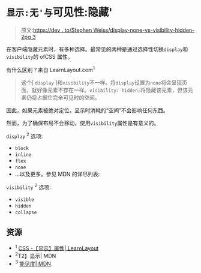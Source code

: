 # `显示:无'与`可见性:隐藏'

> 原文:[https://dev . to/Stephen Weiss/display-none-vs-visibility-hidden-2pg 3](https://dev.to/stephencweiss/display-none-vs-visibility-hidden-2pg3)

在客户端隐藏元素时，有多种选择。最常见的两种是通过选择性切换`display`和`visibility`的 ofCSS 属性。

有什么区别？来自 LearnLayout.com<sup>1</sup>

> 这个[ `display` ]和`visibility`不一样。将`display`设置为`none`将会呈现页面，就好像元素不存在一样。`visibility: hidden;`将隐藏该元素，但该元素仍将占据它完全可见时的空间。

因此，如果元素被绝对定位，显示时消耗的“空间”不会影响任何东西。

然而，为了确保布局不会移动，使用`visibility`属性是有意义的。

`display` <sup>2</sup> 选项:

*   `block`
*   `inline`
*   `flex`
*   `none`
*   …以及更多。参见 MDN 的详尽列表:

`visibility` <sup>2</sup> 选项:

*   `visible`
*   `hidden`
*   `collapse`

## [](#resources)资源

*   <sup>1</sup> [CSS -【显示】属性| LearnLayout](http://learnlayout.com/display.html)
*   <sup>2</sup>T2】显示| MDN
*   <sup>3</sup> [能见度| MDN](https://developer.mozilla.org/en-US/docs/Web/CSS/visibility)